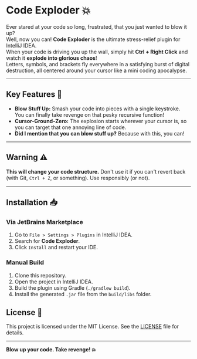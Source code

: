 # Code Exploder 💥

Ever stared at your code so long, frustrated, that you just wanted to blow it up?  
Well, now you can! **Code Exploder** is the ultimate stress-relief plugin for IntelliJ IDEA.  
When your code is driving you up the wall, simply hit **Ctrl + Right Click** and watch it **explode into glorious chaos**!  
Letters, symbols, and brackets fly everywhere in a satisfying burst of digital destruction, all centered around your cursor like a mini coding apocalypse.

---

## Key Features 🚀

- **Blow Stuff Up:** Smash your code into pieces with a single keystroke. You can finally take revenge on that pesky recursive function!
- **Cursor-Ground-Zero:** The explosion starts wherever your cursor is, so you can target that one annoying line of code.
- **Did I mention that you can blow stuff up?** Because with this, you can!

---

## Warning ⚠️

**This will change your code structure.** Don't use it if you can't revert back (with Git, `Ctrl + Z`, or something). Use responsibly (or not).

---

## Installation 📥

### Via JetBrains Marketplace
1. Go to `File > Settings > Plugins` in IntelliJ IDEA.
2. Search for **Code Exploder**.
3. Click `Install` and restart your IDE.

### Manual Build
1. Clone this repository.
2. Open the project in IntelliJ IDEA.
3. Build the plugin using Gradle (`./gradlew build`).
4. Install the generated `.jar` file from the `build/libs` folder.

## License 📜

This project is licensed under the MIT License. See the [LICENSE](LICENSE) file for details.

---

**Blow up your code. Take revenge! 💥**